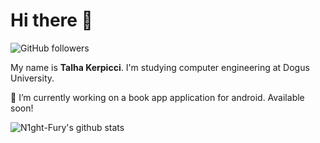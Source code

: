 # Hi there 👋

![GitHub followers](https://img.shields.io/github/followers/N1ght-Fury?label=Follow%20%40N1ght-Fury&style=for-the-badge)

My name is **Talha Kerpicci**. I'm studying computer engineering at Dogus University. 

🔭 I’m currently working on a book app application for android. Available soon!

![N1ght-Fury's github stats](https://github-readme-stats.vercel.app/api/?username=N1ght-Fury&show_icons=true&title_color=fff&icon_color=79ff97&text_color=9f9f9f&bg_color=151515)

<!--
**N1ght-Fury/N1ght-Fury** is a ✨ _special_ ✨ repository because its `README.md` (this file) appears on your GitHub profile.

Here are some ideas to get you started:

-  ...
- 🌱 I’m currently learning ...
- 👯 I’m looking to collaborate on ...
- 🤔 I’m looking for help with ...
- 💬 Ask me about ...
- 📫 How to reach me: ...
- 😄 Pronouns: ...
- ⚡ Fun fact: ...
-->
